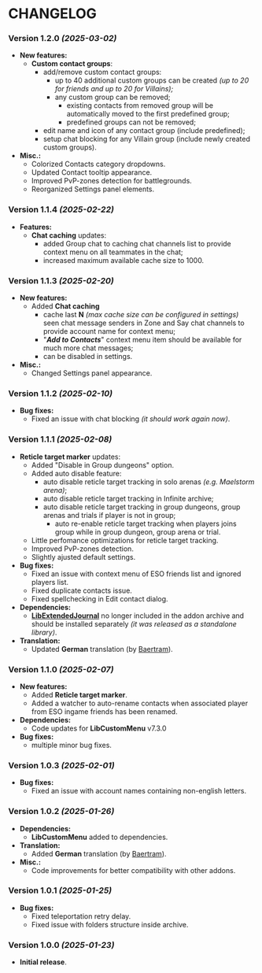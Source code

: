 # CHANGELOG

### Version 1.2.0 *(2025-03-02)*
* **New features:**
  * **Custom contact groups**:
    * add/remove custom contact groups:
      * up to 40 additional custom groups can be created *(up to 20 for friends and up to 20 for Villains);*
      * any custom group can be removed;
        * existing contacts from removed group will be automatically moved to the first predefined group;
        * predefined groups can not be removed;
    * edit name and icon of any contact group (include predefined);
    * setup chat blocking for any Villain group (include newly created custom groups).
* **Misc.:**
  * Colorized Contacts category dropdowns.
  * Updated Contact tooltip appearance.
  * Improved PvP-zones detection for battlegrounds.
  * Reorganized Settings panel elements.

### Version 1.1.4 *(2025-02-22)*
* **Features:**
  * **Chat caching** updates:
    * added Group chat to caching chat channels list to provide context menu on all teammates in the chat;
    * increased maximum available cache size to 1000.

### Version 1.1.3 *(2025-02-20)*
* **New features:**
  * Added **Chat caching**
    * cache last **N** *(max cache size can be configured in settings)* seen chat message senders in Zone and Say chat channels to provide account name for context menu;
    * "***Add to Contacts***" context menu item should be available for much more chat messages;
    * can be disabled in settings.
* **Misc.:**
  * Changed Settings panel appearance.

### Version 1.1.2 *(2025-02-10)*
* **Bug fixes:**
  * Fixed an issue with chat blocking *(it should work again now)*.

### Version 1.1.1 *(2025-02-08)*
* **Reticle target marker** updates:
  * Added "Disable in Group dungeons" option.
  * Added auto disable feature:
    * auto disable reticle target tracking in solo arenas *(e.g. Maelstorm arena)*;
    * auto disable reticle target tracking in Infinite archive;
    * auto disable reticle target tracking in group dungeons, group arenas and trials if player is not in group;
      * auto re-enable reticle target tracking when players joins group while in group dungeon, group arena or trial.
  * Little perfomance optimizations for reticle target tracking.
  * Improved PvP-zones detection.
  * Slightly ajusted default settings.
* **Bug fixes:**
  * Fixed an issue with context menu of ESO friends list and ignored players list.
  * Fixed duplicate contacts issue.
  * Fixed spellchecking in Edit contact dialog.
* **Dependencies:**
  * **[LibExtendedJournal](https://www.esoui.com/downloads/info4031-LibExtendedJournal.html)** no longer included in the addon archive and should be installed separately *(it was released as a standalone library)*.
* **Translation:**
  * Updated **German** translation (by [Baertram](https://www.esoui.com/forums/member.php?u=2028)).

### Version 1.1.0 *(2025-02-07)*
* **New features:**
  * Added **Reticle target marker**.
  * Added a watcher to auto-rename contacts when associated player from ESO ingame friends has been renamed.
* **Dependencies:**
  * Code updates for **LibCustomMenu** v7.3.0
* **Bug fixes:**
    * multiple minor bug fixes.

### Version 1.0.3 *(2025-02-01)*
* **Bug fixes:**
  * Fixed an issue with account names containing non-english letters.

### Version 1.0.2 *(2025-01-26)*
* **Dependencies:**
  * **LibCustomMenu** added to dependencies.
* **Translation:**
  * Added **German** translation (by [Baertram](https://www.esoui.com/forums/member.php?u=2028)).
* **Misc.:**
  * Code improvements for better compatibility with other addons.

### Version 1.0.1 *(2025-01-25)*
* **Bug fixes:**
  * Fixed teleportation retry delay.
  * Fixed issue with folders structure inside archive.

### Version 1.0.0 *(2025-01-23)*
* **Initial release**.
